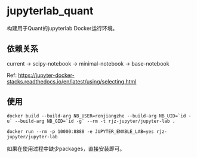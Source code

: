 # jupyterlab_quant

构建用于Quant的jupyterlab Docker运行环境。

## 依赖关系

current -> scipy-notebook -> minimal-notebook -> base-notebook

Ref: https://jupyter-docker-stacks.readthedocs.io/en/latest/using/selecting.html

## 使用

```shell
docker build --build-arg NB_USER=renjiangzhe --build-arg NB_UID=`id -u` --build-arg NB_GID=`id -g` --rm -t rjz-jupyter/jupyter-lab .
```

`docker run --rm -p 10000:8888 -e JUPYTER_ENABLE_LAB=yes rjz-jupyter/jupyter-lab`

如果在使用过程中缺少packages，直接安装即可。
